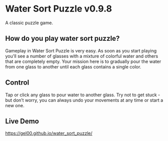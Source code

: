 # Water Sort Puzzle v0.9.8
A classic puzzle game.

## How do you play water sort puzzle?

Gameplay in Water Sort Puzzle is very easy. As soon as you start playing you'll see a number of glasses with a mixture of colorful water and others that are completely empty. Your mission here is to gradually pour the water from one glass to another until each glass contains a single color. 

## Control

Tap or click any glass to pour water to another glass. Try not to get stuck - but don’t worry, you can always undo your movements at any time or start a new one.

## Live Demo
https://gel00.github.io/water_sort_puzzle/
